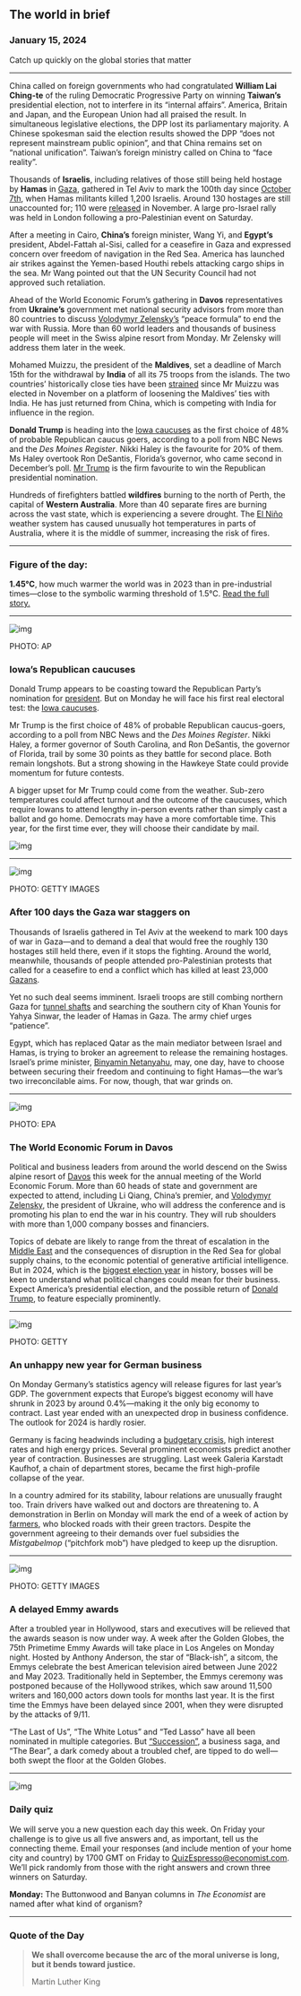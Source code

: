 ## The world in brief

### January 15, 2024

Catch up quickly on the global stories that matter



------



China called on foreign governments who had congratulated **William Lai Ching-te** of the ruling Democratic Progressive Party on winning **Taiwan’s** presidential election, not to interfere in its “internal affairs”. America, Britain and Japan, and the European Union had all praised the result. In simultaneous legislative elections, the DPP lost its parliamentary majority. A Chinese spokesman said the election results showed the DPP “does not represent mainstream public opinion”, and that China remains set on “national unification”. Taiwan’s foreign ministry called on China to “face reality”.

Thousands of **Israelis**, including relatives of those still being held hostage by **Hamas** in [Gaza](https://www.economist.com/middle-east-and-africa/2024/01/10/just-how-bad-is-it-in-gaza), gathered in Tel Aviv to mark the 100th day since [October 7th](https://www.economist.com/middle-east-and-africa/2023/10/07/israel-reels-as-hamas-launches-a-spectacular-and-bloody-offensive), when Hamas militants killed 1,200 Israelis. Around 130 hostages are still unaccounted for; 110 were [released](https://www.economist.com/middle-east-and-africa/2023/11/23/israel-strikes-a-hostage-deal-but-says-the-gaza-war-isnt-over) in November. A large pro-Israel rally was held in London following a pro-Palestinian event on Saturday.

After a meeting in Cairo, **China’s** foreign minister, Wang Yi, and **Egypt’s** president, Abdel-Fattah al-Sisi, called for a ceasefire in Gaza and expressed concern over freedom of navigation in the Red Sea. America has launched air strikes against the Yemen-based Houthi rebels attacking cargo ships in the sea. Mr Wang pointed out that the UN Security Council had not approved such retaliation.

Ahead of the World Economic Forum’s gathering in **Davos** representatives from **Ukraine’s** government met national security advisors from more than 80 countries to discuss [Volodymyr Zelensky’s](https://www.economist.com/europe/2024/01/01/a-new-years-interview-with-volodymr-zelensky) “peace formula” to end the war with Russia. More than 60 world leaders and thousands of business people will meet in the Swiss alpine resort from Monday. Mr Zelensky will address them later in the week.

Mohamed Muizzu, the president of the **Maldives**, set a deadline of March 15th for the withdrawal by **India** of all its 75 troops from the islands. The two countries’ historically close ties have been [strained](https://www.economist.com/asia/2024/01/11/india-bridles-at-chinas-growing-presence-in-south-asia) since Mr Muizzu was elected in November on a platform of loosening the Maldives’ ties with India. He has just returned from China, which is competing with India for influence in the region.

**Donald Trump** is heading into the [Iowa caucuses](https://www.economist.com/the-economist-explains/2024/01/10/how-the-iowa-caucuses-are-changing-in-2024) as the first choice of 48% of probable Republican caucus goers, according to a poll from NBC News and the *Des Moines Register*. Nikki Haley is the favourite for 20% of them. Ms Haley overtook Ron DeSantis, Florida’s governor, who came second in December’s poll. [Mr Trump](https://www.economist.com/leaders/2023/11/16/donald-trump-poses-the-biggest-danger-to-the-world-in-2024) is the firm favourite to win the Republican presidential nomination.

Hundreds of firefighters battled **wildfires** burning to the north of Perth, the capital of **Western Australia**. More than 40 separate fires are burning across the vast state, which is experiencing a severe drought. The [El Niño](https://www.economist.com/the-economist-explains/2023/08/31/what-is-el-nino) weather system has caused unusually hot temperatures in parts of Australia, where it is the middle of summer, increasing the risk of fires.



------



### Figure of the day: 

**1.45°C**, how much warmer the world was in 2023 than in pre-industrial times—close to the symbolic warming threshold of 1.5°C. [Read the full story.](https://www.economist.com/graphic-detail/2024/01/12/eight-charts-illustrate-2023s-extreme-weather)



------



![img](https://niceboy.online/insight/public/Espresso/PHOTOS/20240113_dap355.jpg)

PHOTO: AP

### Iowa’s Republican caucuses

Donald Trump appears to be coasting toward the Republican Party’s nomination for [president](https://www.economist.com/leaders/2023/11/16/donald-trump-poses-the-biggest-danger-to-the-world-in-2024). But on Monday he will face his first real electoral test: the [Iowa caucuses](https://www.economist.com/the-economist-explains/2024/01/10/how-the-iowa-caucuses-are-changing-in-2024).

Mr Trump is the first choice of 48% of probable Republican caucus-goers, according to a poll from NBC News and the *Des Moines Register*. Nikki Haley, a former governor of South Carolina, and Ron DeSantis, the governor of Florida, trail by some 30 points as they battle for second place. Both remain longshots. But a strong showing in the Hawkeye State could provide momentum for future contests.

A bigger upset for Mr Trump could come from the weather. Sub-zero temperatures could affect turnout and the outcome of the caucuses, which require Iowans to attend lengthy in-person events rather than simply cast a ballot and go home. Democrats may have a more comfortable time. This year, for the first time ever, they will choose their candidate by mail.

![img](https://niceboy.online/insight/public/Espresso/PHOTOS/20240120_DAC068.jpg)



------



![img](https://niceboy.online/insight/public/Espresso/PHOTOS/20240113_dap354.jpg)

PHOTO: GETTY IMAGES

### After 100 days the Gaza war staggers on

Thousands of Israelis gathered in Tel Aviv at the weekend to mark 100 days of war in Gaza—and to demand a deal that would free the roughly 130 hostages still held there, even if it stops the fighting. Around the world, meanwhile, thousands of people attended pro-Palestinian protests that called for a ceasefire to end a conflict which has killed at least 23,000 [Gazans](https://www.economist.com/middle-east-and-africa/2024/01/10/just-how-bad-is-it-in-gaza).

Yet no such deal seems imminent. Israeli troops are still combing northern Gaza for [tunnel shafts](https://www.economist.com/middle-east-and-africa/2024/01/11/israel-has-yet-to-destroy-even-half-of-gazas-tunnels) and searching the southern city of Khan Younis for Yahya Sinwar, the leader of Hamas in Gaza. The army chief urges “patience”.

Egypt, which has replaced Qatar as the main mediator between Israel and Hamas, is trying to broker an agreement to release the remaining hostages. Israel’s prime minister, [Binyamin Netanyahu](https://www.economist.com/leaders/2024/01/03/binyamin-netanyahu-is-botching-the-war-time-to-sack-him), may, one day, have to choose between securing their freedom and continuing to fight Hamas—the war’s two irreconcilable aims. For now, though, that war grinds on.



------



![img](https://niceboy.online/insight/public/Espresso/PHOTOS/20240113_dap358.jpg)

PHOTO: EPA

### The World Economic Forum in Davos

Political and business leaders from around the world descend on the Swiss alpine resort of [Davos](https://www.economist.com/business/2022/05/26/is-this-the-end-of-davos-man) this week for the annual meeting of the World Economic Forum. More than 60 heads of state and government are expected to attend, including Li Qiang, China’s premier, and [Volodymyr Zelensky](https://www.economist.com/europe/2024/01/01/a-new-years-interview-with-volodymr-zelensky), the president of Ukraine, who will address the conference and is promoting his plan to end the war in his country. They will rub shoulders with more than 1,000 company bosses and financiers.

Topics of debate are likely to range from the threat of escalation in the [Middle East](https://www.economist.com/middle-east-and-africa/2023/12/29/the-year-everything-and-nothing-changed-in-the-middle-east) and the consequences of disruption in the Red Sea for global supply chains, to the economic potential of generative artificial intelligence. But in 2024, which is the [biggest election year](https://www.economist.com/interactive/the-world-ahead/2023/11/13/2024-is-the-biggest-election-year-in-history) in history, bosses will be keen to understand what political changes could mean for their business. Expect America’s presidential election, and the possible return of [Donald Trump](https://www.economist.com/the-world-ahead/2023/11/13/an-unpopularity-contest-between-joe-biden-and-donald-trump-looms), to feature especially prominently.



------



![img](https://niceboy.online/insight/public/Espresso/PHOTOS/GettyGerman.jpg)

PHOTO: GETTY

### An unhappy new year for German business

On Monday Germany’s statistics agency will release figures for last year’s GDP. The government expects that Europe’s biggest economy will have shrunk in 2023 by around 0.4%—making it the only big economy to contract. Last year ended with an unexpected drop in business confidence. The outlook for 2024 is hardly rosier.

Germany is facing headwinds including a [budgetary crisis](https://www.economist.com/business/2023/12/14/german-business-is-fed-up-with-a-government-in-disarray), high interest rates and high energy prices. Several prominent economists predict another year of contraction. Businesses are struggling. Last week Galeria Karstadt Kaufhof, a chain of department stores, became the first high-profile collapse of the year.

In a country admired for its stability, labour relations are unusually fraught too. Train drivers have walked out and doctors are threatening to. A demonstration in Berlin on Monday will mark the end of a week of action by [farmers](https://www.economist.com/business/2024/01/11/german-farmers-and-train-drivers-are-scaring-germanys-bosses), who blocked roads with their green tractors. Despite the government agreeing to their demands over fuel subsidies the *Mistgabelmop* (“pitchfork mob”) have pledged to keep up the disruption.



------



![img](https://niceboy.online/insight/public/Espresso/PHOTOS/20240113_dap361.jpg)

PHOTO: GETTY IMAGES

### A delayed Emmy awards

After a troubled year in Hollywood, stars and executives will be relieved that the awards season is now under way. A week after the Golden Globes, the 75th Primetime Emmy Awards will take place in Los Angeles on Monday night. Hosted by Anthony Anderson, the star of “Black-ish”, a sitcom, the Emmys celebrate the best American television aired between June 2022 and May 2023. Traditionally held in September, the Emmys ceremony was postponed because of the Hollywood strikes, which saw around 11,500 writers and 160,000 actors down tools for months last year. It is the first time the Emmys have been delayed since 2001, when they were disrupted by the attacks of 9/11.

“The Last of Us”, “The White Lotus” and “Ted Lasso” have all been nominated in multiple categories. But [“Succession”](https://www.economist.com/culture/2023/05/02/what-happens-when-a-story-loses-a-main-character), a business saga, and “The Bear”, a dark comedy about a troubled chef, are tipped to do well—both swept the floor at the Golden Globes.



------



![img](https://niceboy.online/insight/public/Espresso/PHOTOS/QuizNEW_215.jpeg)

### Daily quiz

We will serve you a new question each day this week. On Friday your challenge is to give us all five answers and, as important, tell us the connecting theme. Email your responses (and include mention of your home city and country) by 1700 GMT on Friday to [QuizEspresso@economist.com](https://mail.google.com/mail/?view=cm&fs=1&tf=1&to=QuizEspresso@economist.com). We’ll pick randomly from those with the right answers and crown three winners on Saturday.

**Monday:** The Buttonwood and Banyan columns in *The Economist* are named after what kind of organism?



------



### Quote of the Day

> **We shall overcome because the arc of the moral universe is long, but it bends toward justice.**
>
> Martin Luther King





